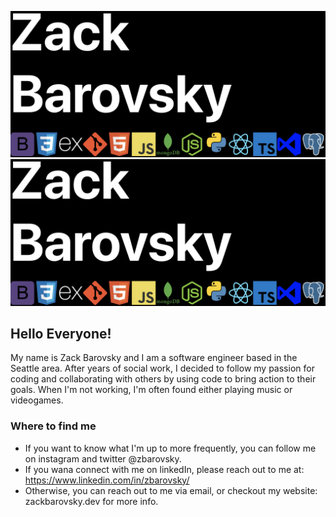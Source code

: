 ![Zack Barovsky: Bootstrap, CSS, Express, Git, HTML, JavaScript, MongoDB, NodeJs, Python, React, TypeScript, VS Code, Postgesql](images/header.png)
<img src='images/header.png' />

## Hello Everyone!
My name is Zack Barovsky and I am a software engineer based in the Seattle area. After years of social work, I decided to follow my passion for coding and collaborating with others by using code to bring action to their goals. When I'm not working, I'm often found either playing music or videogames.

### Where to find me
* If you want to know what I'm up to more frequently, you can follow me on instagram and twitter @zbarovsky.
* If you wana connect with me on linkedIn, please reach out to me at: https://www.linkedin.com/in/zbarovsky/
* Otherwise, you can reach out to me via email, or checkout my website: zackbarovsky.dev for more info.



<!--
**zbarovsky/zbarovsky** is a ✨ _special_ ✨ repository because its `README.md` (this file) appears on your GitHub profile.

Here are some ideas to get you started:

- 🔭 I’m currently working on ...
- 🌱 I’m currently learning ...
- 👯 I’m looking to collaborate on ...
- 🤔 I’m looking for help with ...
- 💬 Ask me about ...
- 📫 How to reach me: ...
- 😄 Pronouns: ...
- ⚡ Fun fact: ...
-->

